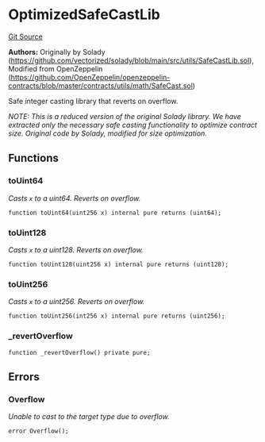 # OptimizedSafeCastLib
[Git Source](https://github.com/VerisLabs/KAM/blob/7810ef786f844ebd78831ee424b7ee896113d92b/src/vendor/solady/utils/OptimizedSafeCastLib.sol)

**Authors:**
Originally by Solady (https://github.com/vectorized/solady/blob/main/src/utils/SafeCastLib.sol), Modified from OpenZeppelin
(https://github.com/OpenZeppelin/openzeppelin-contracts/blob/master/contracts/utils/math/SafeCast.sol)

Safe integer casting library that reverts on overflow.

*NOTE: This is a reduced version of the original Solady library.
We have extracted only the necessary safe casting functionality to optimize contract size.
Original code by Solady, modified for size optimization.*


## Functions
### toUint64

*Casts `x` to a uint64. Reverts on overflow.*


```solidity
function toUint64(uint256 x) internal pure returns (uint64);
```

### toUint128

*Casts `x` to a uint128. Reverts on overflow.*


```solidity
function toUint128(uint256 x) internal pure returns (uint128);
```

### toUint256

*Casts `x` to a uint256. Reverts on overflow.*


```solidity
function toUint256(int256 x) internal pure returns (uint256);
```

### _revertOverflow


```solidity
function _revertOverflow() private pure;
```

## Errors
### Overflow
*Unable to cast to the target type due to overflow.*


```solidity
error Overflow();
```

